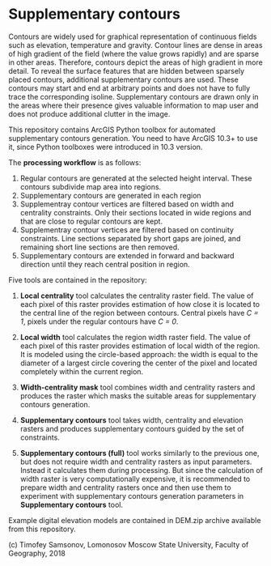# Supplementary contours

Contours are widely used for graphical representation of continuous fields such as elevation, temperature and gravity. 
Contour lines are dense in areas of high gradient of the field (where the value grows rapidly) and are sparse in other areas. 
Therefore, contours depict the areas of high gradient in more detail. To reveal the surface features that are hidden 
between sparsely placed contours, additional supplementary contours are used. These contours may start and end at
arbitrary points and does not have to fully trace the corresponding isoline. Supplementary contours are drawn only in 
the areas where their presence gives valuable information to map user and does not produce additional clutter in the image.


This repository contains ArcGIS Python toolbox for automated supplementary contours generation. You need to have 
ArcGIS 10.3+ to use it, since Python toolboxes were introduced in 10.3 version.

The **processing workflow** is as follows:

1. Regular contours are generated at the selected height interval. These contours subdivide map area into regions.
2. Supplementary contours are generated in each region
3. Supplementray contour vertices are filtered based on width and centrality constraints. Only their sections located in wide
regions and that are close to regular contours are kept.
4. Supplementray contour vertices are filtered based on continuity constraints. Line sections separated by short gaps 
are joined, and remaining short line sections are then removed.
5. Supplementary contours are extended in forward and backward direction until they reach central position in region.

Five tools are contained in the repository:

1. **Local centrality** tool calculates the centrality raster field. The value of each pixel of this raster provides 
estimation of how close it is located to the central line of the region between contours. Central pixels have *C = 1*, 
pixels under the regular contours have *C = 0*.

2. **Local width** tool calculates the region width raster field. The value of each pixel of this raster provides 
estimation of local width of the region. It is modeled using the circle-based approach: the width is equal to the 
diameter of a largest circle covering the center of the pixel and located completely within the current region.

3. **Width-centrality mask** tool combines width and centrality rasters and produces the raster which masks the suitable 
areas for supplementary contours generation.

4. **Supplementary contours** tool takes width, centrality and elevation rasters and produces supplementary contours
guided by the set of constraints.

5. **Supplementary contours (full)** tool works similarly to the previous one, but does not require width and centrality
rasters as input parameters. Instead it calculates them during processing. But since the calculation of width raster
is very computationally expensive, it is recommended to prepare width and centrality rasters once and then use them
to experiment with supplementary contours generation parameters in **Supplementary contours** tool. 

Example digital elevation models are contained in DEM.zip archive available from this repository.

(c) Timofey Samsonov, Lomonosov Moscow State University, Faculty of Geography, 2018
